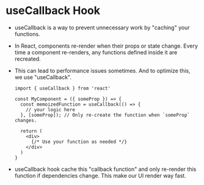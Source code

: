 # useCallback Hook

- useCallback is a way to prevent unnecessary work by "caching" your functions.

- In React, components re-render when their props or state change. Every time a component re-renders, any functions defined inside it are recreated.

- This can lead to performance issues sometimes. And to optimize this, we use "useCallback".
  ```
  import { useCallback } from 'react'

  const MyComponent = ({ someProp }) => {
    const memoizedFunction = useCallback(() => {
      // your logic here
    }, [someProp]); // Only re-create the function when `someProp` changes.
  
    return (
      <div>
        {/* Use your function as needed */}
      </div>
    )
  }
  ```

- useCallback hook cache this "callback function" and only re-render this function if dependencies change. This make our UI render way fast.
